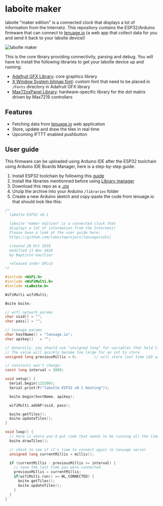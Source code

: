 # laboite maker
laboite "maker edition" is a connected clock that displays a lot of information from the Internetz. This repository contains the ESP32/Arduino firmware that can connect to [lenuage.io](https://lenuage.io/) (a web app that collect data for you and send it back to your laboite device)!

![laboîte maker](https://raw.githubusercontent.com/laboiteproject/laboite-maker/master/images/labo%C3%AEte_usb.png)

This is the core library providing connectivity, parsing and debug. You will have to install the following libraries to get your laboîte device up and running:
* [Adafruit GFX Library](https://github.com/adafruit/Adafruit-GFX-Library): core graphics library
* [X Window System bitmap font](https://github.com/adafruit/Adafruit-GFX-Library): custom font that need to be placed in `/Fonts` directory in Adafruit GFX library
* [Max72xxPanel Library](https://github.com/markruys/arduino-Max72xxPanel): hardware-specific library for the dot matrix driven by Max7219 controllers

## Features
* Fetching data from [lenuage.io](https://lenuage.io/) web application
* Store, update and draw the tiles in real time
* Upcoming IFTTT enabled pushbutton

## User guide
This firmware can be uploaded using Arduino IDE after the ESP32 toolchain using Arduino IDE Boards Manager, here is a step-by-step guide:
1. Install ESP32 toolchain by following this [guide](https://github.com/espressif/arduino-esp32/blob/master/docs/arduino-ide/boards_manager.md)
2. Install the libraries mentionned before using [Library manager](https://www.arduino.cc/en/Guide/Libraries#toc3)
3. Download this repo as a [.zip](https://github.com/laboiteproject/laboite-maker/archive/master.zip)
4. Unzip the archive into your Arduino `/libraries` folder
5. Create a new Arduino sketch and copy-paste the code from lenuage.io that should look like this:

```c
/*
  laboîte ESP32 v0.1

  laboite "maker edition" is a connected clock that
  displays a lot of information from the Internetz!
  Please have a look at the user guide here:
  https://github.com/laboiteproject/lenuage/wiki/

  created 28 Oct 2018
  modified 11 Nov 2018
  by Baptiste Gaultier

  released under GPLv3
*/

#include <WiFi.h>
#include <WiFiMulti.h>
#include <LaBoite.h>

WiFiMulti wifiMulti;

Boite boite;

// wifi network params
char ssid[] = "";
char pass[] = "";

// lenuage params
char hostName[] = "lenuage.io";
char apikey[]   = "";

// Generally, you should use "unsigned long" for variables that hold time
// The value will quickly become too large for an int to store
unsigned long previousMillis = 0;        // will store last time LED was updated

// constants won't change:
const long interval = 3000;  

void setup() {
  Serial.begin(115200);
  Serial.print(F("laboîte ESP32 v0.1 booting"));

  boite.begin(hostName, apikey);

  wifiMulti.addAP(ssid, pass);

  boite.getTiles();
  boite.updateTiles();
}

void loop() {
  // here is where you'd put code that needs to be running all the time.
  boite.drawTiles();

  // check to see if it's time to connect again to lenuage server
  unsigned long currentMillis = millis();

  if (currentMillis - previousMillis >= interval) {
    // save the last time you were connected
    previousMillis = currentMillis;
    if(wifiMulti.run() == WL_CONNECTED) {
      boite.getTiles();
      boite.updateTiles();
    }
  }
}

```
